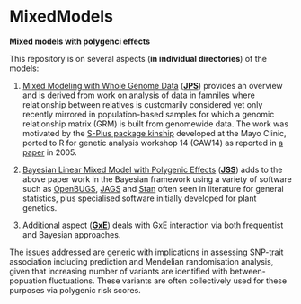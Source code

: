 # MixedModels

**Mixed models with polygenci effects**

This repository is on several aspects (**in individual directories**) of the models:

1. [Mixed Modeling with Whole Genome Data](JPS/jps.pdf) (**[JPS](JPS)**) provides an overview and is 
derived from work on analysis of data in famniles where relationship between relatives is customarily 
considered yet only recently mirrored in population-based samples for which a genomic relationship matrix 
(GRM) is built from genomewide data. The work was motivated by the [S-Plus package 
kinship](http://www.mayo.edu/research/departments-divisions/department-health-sciences-research/division-biomedical-statistics-informatics/software/s-plus-r-functions) 
developed at the Mayo Clinic, ported to R for genetic analysis workshop 14 (GAW14) as reported in [a 
paper](https://bmcgenet.biomedcentral.com/articles/10.1186/1471-2156-6-S1-S127) in 2005.

2. [Bayesian Linear Mixed Model with Polygenic Effects](JSS/paper.pdf) (**[JSS](JSS)**) adds to the above 
paper work in the Bayesian framework using a variety of software such as 
[OpenBUGS](http://openbugs.net/w/FrontPage), [JAGS](http://mcmc-jags.sourceforge.net/) and 
[Stan](http://mc-stan.org/) often seen in literature for general statistics, plus specialised software 
initially developed for plant genetics.

3. Additional aspect (**[GxE](GxE)**) deals with GxE interaction via both frequentist and Bayesian
approaches.

The issues addressed are generic with implications in assessing SNP-trait association including prediction 
and Mendelian randomisation analysis, given that increasing number of variants are identified with 
between-popuation fluctuations. These variants are often collectively used for these purposes via 
polygenic risk scores.
